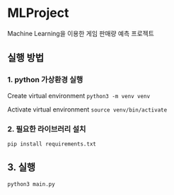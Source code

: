 # MLProject
Machine Learning을 이용한 게임 판매량 예측 프로젝트

## 실행 방법

### 1. python 가상환경 실행
Create virtual environment
`python3 -m venv venv`

Activate virtual environment
`source venv/bin/activate`

### 2. 필요한 라이브러리 설치
`pip install requirements.txt`

## 3. 실행
`python3 main.py`

